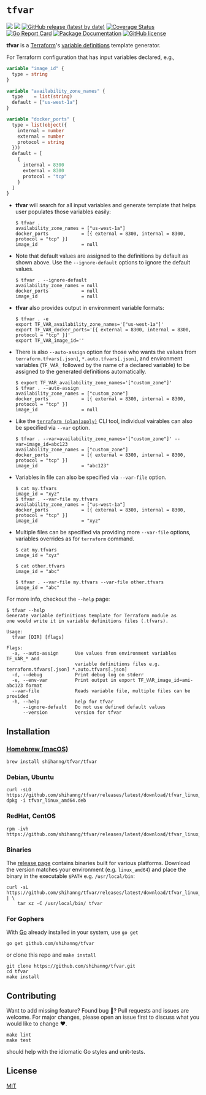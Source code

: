 # `tfvar`

[![](https://github.com/shihanng/tfvar/workflows/main/badge.svg?branch=master)](https://github.com/shihanng/tfvar/actions?query=workflow%3Amain)
[![](https://github.com/shihanng/tfvar/workflows/release/badge.svg?branch=master)](https://github.com/shihanng/tfvar/actions?query=workflow%3Arelease)
[![GitHub release (latest by date)](https://img.shields.io/github/v/release/shihanng/tfvar)](https://github.com/shihanng/tfvar/releases)
[![Coverage Status](https://coveralls.io/repos/github/shihanng/tfvar/badge.svg?branch=master)](https://coveralls.io/github/shihanng/tfvar?branch=master)
[![Go Report Card](https://goreportcard.com/badge/github.com/shihanng/tfvar)](https://goreportcard.com/report/github.com/shihanng/tfvar)
[![Package Documentation](https://godoc.org/github.com/shihanng/tfvar/pkg/tfvar?status.svg)](http://godoc.org/github.com/shihanng/tfvar/pkg/tfvar)
[![GitHub license](https://img.shields.io/github/license/shihanng/tfvar)](https://github.com/shihanng/tfvar/blob/master/LICENSE)

**tfvar** is a [Terraform](https://www.terraform.io/)'s [variable definitions](https://www.terraform.io/docs/configuration/variables.html#assigning-values-to-root-module-variables) template generator.

For Terraform configuration that has input variables declared, e.g.,

```terraform
variable "image_id" {
  type = string
}

variable "availability_zone_names" {
  type    = list(string)
  default = ["us-west-1a"]
}

variable "docker_ports" {
  type = list(object({
    internal = number
    external = number
    protocol = string
  }))
  default = [
    {
      internal = 8300
      external = 8300
      protocol = "tcp"
    }
  ]
}
```

- **tfvar** will search for all input variables and generate template that helps user populates those variables easily:
    ```
    $ tfvar .
    availability_zone_names = ["us-west-1a"]
    docker_ports            = [{ external = 8300, internal = 8300, protocol = "tcp" }]
    image_id                = null
    ```
- Note that default values are assigned to the definitions by default as shown above. Use the `--ignore-default` options to ignore the default values.
    ```
    $ tfvar . --ignore-default
    availability_zone_names = null
    docker_ports            = null
    image_id                = null
    ```
- **tfvar** also provides output in environment variable formats:
    ```
    $ tfvar . -e
    export TF_VAR_availability_zone_names='["us-west-1a"]'
    export TF_VAR_docker_ports='[{ external = 8300, internal = 8300, protocol = "tcp" }]'
    export TF_VAR_image_id=''
    ```
- There is also `--auto-assign` option for those who wants the values from `terraform.tfvars[.json]`, `*.auto.tfvars[.json]`, and environment variables (`TF_VAR_` followed by the name of a declared variable) to be assigned to the generated definitions automatically.
    ```
    $ export TF_VAR_availability_zone_names='["custom_zone"]'
    $ tfvar . --auto-assign
    availability_zone_names = ["custom_zone"]
    docker_ports            = [{ external = 8300, internal = 8300, protocol = "tcp" }]
    image_id                = null
    ```
- Like the [`terraform (plan|apply)`](https://www.terraform.io/docs/configuration/variables.html#variables-on-the-command-line) CLI tool, individual vairables can also be specified via `--var` option.
    ```
    $ tfvar . --var=availability_zone_names='["custom_zone"]' --var=image_id=abc123
    availability_zone_names = ["custom_zone"]
    docker_ports            = [{ external = 8300, internal = 8300, protocol = "tcp" }]
    image_id                = "abc123"
    ```
- Variables in file can also be specified via `--var-file` option.
    ```
    $ cat my.tfvars
    image_id = "xyz"
    $ tfvar . --var-file my.tfvars
    availability_zone_names = ["us-west-1a"]
    docker_ports            = [{ external = 8300, internal = 8300, protocol = "tcp" }]
    image_id                = "xyz"
    ```

- Multiple files can be specified via providing more `--var-file` options, variables overrides as for `terraform` command.
    ```
    $ cat my.tfvars
    image_id = "xyz"

    $ cat other.tfvars
    image_id = "abc"

    $ tfvar . --var-file my.tfvars --var-file other.tfvars
    image_id = "abc"
  ```

For more info, checkout the `--help` page:

```
$ tfvar --help
Generate variable definitions template for Terraform module as
one would write it in variable definitions files (.tfvars).

Usage:
  tfvar [DIR] [flags]

Flags:
  -a, --auto-assign      Use values from environment variables TF_VAR_* and
                         variable definitions files e.g. terraform.tfvars[.json] *.auto.tfvars[.json]
  -d, --debug            Print debug log on stderr
  -e, --env-var          Print output in export TF_VAR_image_id=ami-abc123 format
  --var-file             Reads variable file, multiple files can be provided
  -h, --help             help for tfvar
      --ignore-default   Do not use defined default values
      --version          version for tfvar
```


## Installation

### [Homebrew (macOS)](https://github.com/shihanng/homebrew-tfvar)

```
brew install shihanng/tfvar/tfvar
```

### Debian, Ubuntu

```
curl -sLO https://github.com/shihanng/tfvar/releases/latest/download/tfvar_linux_amd64.deb
dpkg -i tfvar_linux_amd64.deb
```

### RedHat, CentOS

```
rpm -ivh https://github.com/shihanng/tfvar/releases/latest/download/tfvar_linux_amd64.rpm
```

### Binaries

The [release page](https://github.com/shihanng/tfvar/releases) contains binaries built for various platforms. Download the version matches your environment (e.g. `linux_amd64`) and place the binary in the executable `$PATH` e.g. `/usr/local/bin`:

```
curl -sL https://github.com/shihanng/tfvar/releases/latest/download/tfvar_linux_amd64.tar.gz | \
    tar xz -C /usr/local/bin/ tfvar
```

### For Gophers

With [Go](https://golang.org/doc/install) already installed in your system, use `go get`

```
go get github.com/shihanng/tfvar
```

or clone this repo and `make install`

```
git clone https://github.com/shihanng/tfvar.git
cd tfvar
make install
```

## Contributing

Want to add missing feature? Found bug :bug:? Pull requests and issues are welcome. For major changes, please open an issue first to discuss what you would like to change :heart:.

```
make lint
make test
```

should help with the idiomatic Go styles and unit-tests.

## License
[MIT](./LICENSE)
